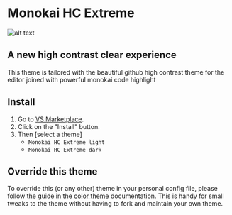 # Monokai HC Extreme

![alt text](https://i.im.ge/2022/10/04/1kNtJz.example.png)

## A new high contrast clear experience 
This theme is tailored with the beautiful github high contrast theme for the editor joined with powerful monokai code highlight
 
## Install

1. Go to [VS Marketplace](https://marketplace.visualstudio.com/items?itemName=Zibro.monokai-hc-extreme).
2. Click on the "Install" button.
3. Then [select a theme]
    - `Monokai HC Extreme light`
    - `Monokai HC Extreme dark`
   

## Override this theme

To override this (or any other) theme in your personal config file, please follow the guide in the [color theme](https://code.visualstudio.com/api/extension-guides/color-theme) documentation. This is handy for small tweaks to the theme without having to fork and maintain your own theme. 

